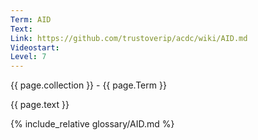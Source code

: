```yaml
---
Term: AID
Text: 
Link: https://github.com/trustoverip/acdc/wiki/AID.md
Videostart: 
Level: 7
---
```


{{ page.collection }} - {{ page.Term }}

   {{ page.text }}

{% include_relative glossary/AID.md %}

